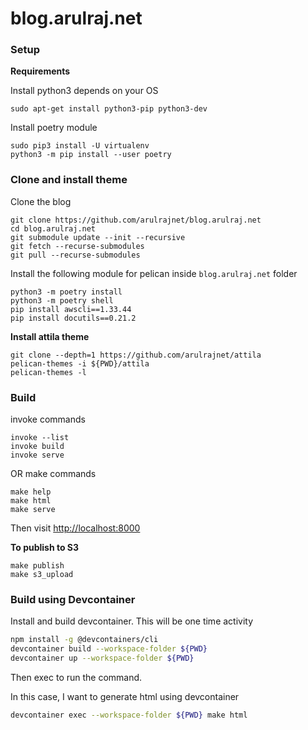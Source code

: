 blog.arulraj.net
================

### Setup

**Requirements**

Install python3 depends on your OS

    sudo apt-get install python3-pip python3-dev

Install poetry module

    sudo pip3 install -U virtualenv
    python3 -m pip install --user poetry

### Clone and install theme

Clone the blog

    git clone https://github.com/arulrajnet/blog.arulraj.net
    cd blog.arulraj.net
    git submodule update --init --recursive
    git fetch --recurse-submodules
    git pull --recurse-submodules

Install the following module for pelican inside `blog.arulraj.net` folder

    python3 -m poetry install
    python3 -m poetry shell
    pip install awscli==1.33.44
    pip install docutils==0.21.2

**Install attila theme**

    git clone --depth=1 https://github.com/arulrajnet/attila
    pelican-themes -i ${PWD}/attila
    pelican-themes -l

### Build

invoke commands

    invoke --list
    invoke build
    invoke serve

OR make commands

    make help
    make html
    make serve

Then visit [http://localhost:8000](http://localhost:8000)

**To publish to S3**

    make publish
    make s3_upload


### Build using Devcontainer

Install and build devcontainer. This will be one time activity

```bash
npm install -g @devcontainers/cli
devcontainer build --workspace-folder ${PWD}
devcontainer up --workspace-folder ${PWD}
```

Then exec to run the command. 

In this case, I want to generate html using devcontainer

```bash
devcontainer exec --workspace-folder ${PWD} make html
```